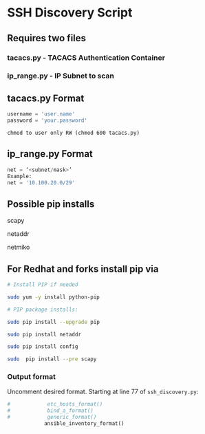 # SSH Discovery Script

## Requires two files

### tacacs.py - TACACS Authentication Container

### ip_range.py - IP Subnet to scan

## tacacs.py Format

```py
username = 'user.name'
password = 'your.password'
```

`chmod to user only RW (chmod 600 tacacs.py)`

## ip_range.py Format

```py
net = ‘<subnet/mask>’
Example:
net = '10.100.20.0/29'
```

## Possible pip installs

scapy

netaddr

netmiko

## For Redhat and forks install pip via

```sh
# Install PIP if needed

sudo yum -y install python-pip

# PIP package installs:

sudo pip install --upgrade pip

sudo pip install netaddr

sudo pip install config

sudo  pip install --pre scapy
```

### Output format

Uncomment desired format. Starting at line 77 of `ssh_discovery.py`:

```py
#            etc_hosts_format()
#            bind_a_format()
#            generic_format()
            ansible_inventory_format()
```
